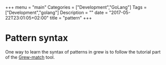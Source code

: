 +++
menu = "main"
Categories = ["Development","GoLang"]
Tags = ["Development","golang"]
Description = ""
date = "2017-05-22T23:01:05+02:00"
title = "pattern"
+++

# Pattern syntax

One way to learn the syntax of patterns in grew is to follow the tutorial part of the [Grew-match](http://match.grew.fr) tool.